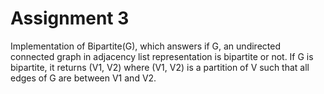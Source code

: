 # Assignment 3
Implementation of Bipartite(G), which answers if G, an undirected connected graph in adjacency list representation is bipartite or not. If G is bipartite, it returns
(V1, V2) where (V1, V2) is a partition of V such that all edges of G are between V1 and V2.
